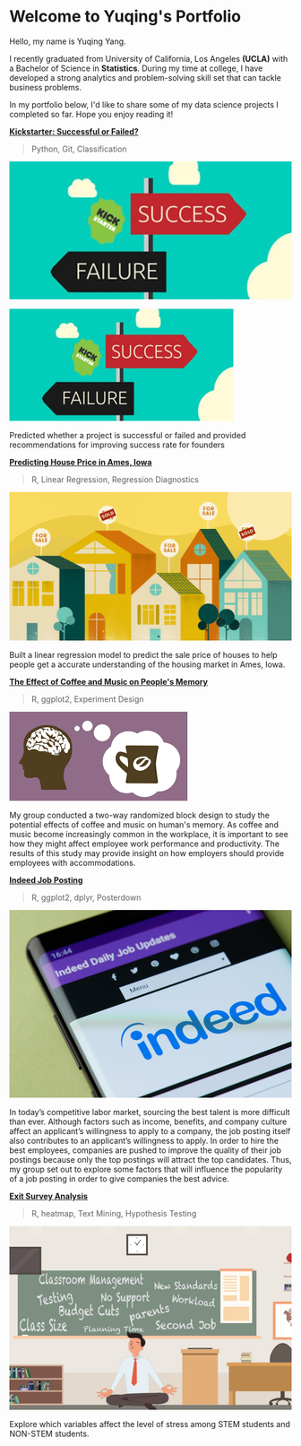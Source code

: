 # Welcome to Yuqing's Portfolio

Hello, my name is Yuqing Yang.

I recently graduated from University of California, Los Angeles **(UCLA)** with a Bachelor of Science in **Statistics**. During my time at college, I have developed a strong analytics and problem-solving skill set that can tackle business problems.

In my portfolio below, I'd like to share some of my data science projects I completed so far. Hope you enjoy reading it!

[**Kickstarter: Successful or Failed?**](https://github.com/yyuqing-42/Kickstarter-Classification)

> Python, 
> Git,
> Classification

![](/images/Kickstarter.jpg)

<img src="https://github.com/yyuqing-42/Portfolio/blob/master/images/Kickstarter.jpg" width="400" height="200" />

Predicted whether a project is successful or failed and provided recommendations for improving success rate for founders


[**Predicting House Price in Ames, Iowa**](https://github.com/yyuqing-42/Predicting-Housing-Prices)

> R,
> Linear Regression,
> Regression Diagnostics

![](/images/Housing.png)

Built a linear regression model to predict the sale price of houses to help people get a accurate understanding of the housing market in Ames, Iowa.

[**The Effect of Coffee and Music on People's Memory**](https://github.com/yyuqing-42/The-Effects-of-Coffee-and-Music-on-Human-s-memory-)

> R, 
> ggplot2,
> Experiment Design

![](/images/coffee.png)

My group conducted a two-way randomized block design to study the potential effects of coffee and music on human's memory. As coffee and music become increasingly common in the workplace, it is important to see how they might affect employee work performance and productivity. The results of this study may provide insight on how employers should provide employees with accommodations.

[**Indeed Job Posting**](https://github.com/yyuqing-42/Indeed-Job-Posting)

> R,
> ggplot2,
> dplyr,
> Posterdown

![](/images/indeed.jpg)

In today’s competitive labor market, sourcing the best talent is more difficult than ever. Although factors such as income, benefits, and company culture affect an applicant’s willingness to apply to a company, the job posting itself also contributes to an applicant’s willingness to apply. In order to hire the best employees, companies are pushed to improve the quality of their job postings because only the top postings will attract the top candidates. Thus, my group set out to explore some factors that will influence the popularity of a job posting in order to give companies the best advice.

[**Exit Survey Analysis**](https://github.com/yyuqing-42/STATS-141SL-STEM-Survey-Analysis)

> R, 
> heatmap,
> Text Mining,
> Hypothesis Testing

![](/images/stress.jpg)

Explore which variables affect the level of stress among STEM students and NON-STEM students.
